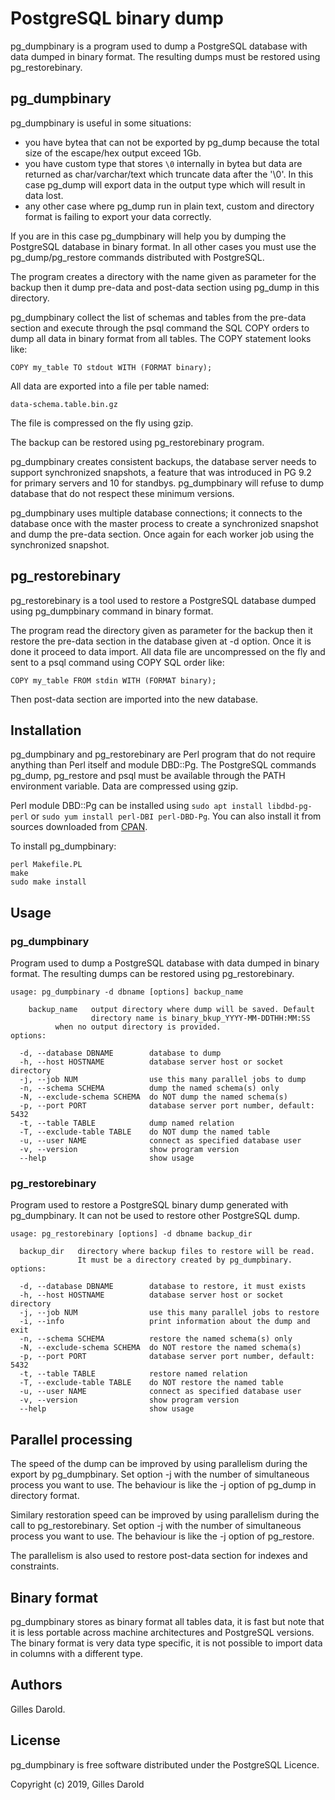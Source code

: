 # PostgreSQL binary dump

pg_dumpbinary is a program used to dump a PostgreSQL database with
data dumped in binary format. The resulting dumps must be restored
using pg_restorebinary.

## pg_dumpbinary

pg_dumpbinary is useful in some situations:

* you have bytea that can not be exported by pg_dump because the
  total size of the escape/hex output exceed 1Gb.
* you have custom type that stores `\0` internally in bytea but data
  are returned as char/varchar/text which truncate data after
  the '\0'. In this case pg_dump will export data in the output
  type which will result in data lost.
* any other case where pg_dump run in plain text, custom and
  directory format is failing to export your data correctly.

If you are in this case pg_dumpbinary will help you by dumping the
PostgreSQL database in binary format. In all other cases you must
use the pg_dump/pg_restore commands distributed with PostgreSQL.

The program creates a directory with the name given as parameter for
the backup then it dump pre-data and post-data section using pg_dump
in this directory.

pg_dumpbinary collect the list of schemas and tables from the pre-data
section and execute through the psql command the SQL COPY orders to
dump all data in binary format from all tables. The COPY statement
looks like:

    COPY my_table TO stdout WITH (FORMAT binary);

All data are exported into a file per table named:

    data-schema.table.bin.gz

The file is compressed on the fly using gzip.

The backup can be restored using pg_restorebinary program.

pg_dumpbinary creates consistent backups, the database server needs to
support synchronized snapshots, a feature that was introduced in PG 9.2
for primary servers and 10 for standbys. pg_dumpbinary will refuse to
dump database that do not respect these minimum versions.

pg_dumpbinary uses multiple database connections; it connects to the
database once with the master process to create a synchronized snapshot
and dump the pre-data section. Once again for each worker job using the
synchronized snapshot.

## pg_restorebinary

pg_restorebinary is a tool used to restore a PostgreSQL database dumped
using pg_dumpbinary command in binary format.

The program read the directory given as parameter for the backup then it
restore the pre-data section in the database given at -d option. Once it
is done it proceed to data import. All data file are uncompressed on the
fly and sent to a psql command using COPY SQL order like:

    COPY my_table FROM stdin WITH (FORMAT binary);

Then post-data section are imported into the new database.

## Installation

pg_dumpbinary and pg_restorebinary are Perl program that do not require
anything than Perl itself and module DBD::Pg. The PostgreSQL commands
pg_dump, pg_restore and psql must be available through the PATH environment
variable. Data are compressed using gzip.

Perl module DBD::Pg can be installed using `sudo apt install libdbd-pg-perl`
or `sudo yum install perl-DBI perl-DBD-Pg`. You can also install it
from sources downloaded from [CPAN](https://metacpan.org/pod/DBD::Pg).

To install pg_dumpbinary:

```
perl Makefile.PL
make
sudo make install
```

## Usage

### pg_dumpbinary

Program used to dump a PostgreSQL database with data dumped in binary
format. The resulting dumps can be restored using pg_restorebinary.

```
usage: pg_dumpbinary -d dbname [options] backup_name

    backup_name   output directory where dump will be saved. Default
                  directory name is binary_bkup_YYYY-MM-DDTHH:MM:SS
		  when no output directory is provided.
options:

  -d, --database DBNAME        database to dump
  -h, --host HOSTNAME          database server host or socket directory
  -j, --job NUM                use this many parallel jobs to dump
  -n, --schema SCHEMA          dump the named schema(s) only
  -N, --exclude-schema SCHEMA  do NOT dump the named schema(s)
  -p, --port PORT              database server port number, default: 5432
  -t, --table TABLE            dump named relation
  -T, --exclude-table TABLE    do NOT dump the named table
  -u, --user NAME              connect as specified database user
  -v, --version                show program version
  --help                       show usage

```

### pg_restorebinary

Program used to restore a PostgreSQL binary dump generated with
pg_dumpbinary. It can not be used to restore other PostgreSQL
dump.

```
usage: pg_restorebinary [options] -d dbname backup_dir

  backup_dir   directory where backup files to restore will be read.
               It must be a directory created by pg_dumpbinary.
options:

  -d, --database DBNAME        database to restore, it must exists
  -h, --host HOSTNAME          database server host or socket directory
  -j, --job NUM                use this many parallel jobs to restore
  -i, --info                   print information about the dump and exit
  -n, --schema SCHEMA          restore the named schema(s) only
  -N, --exclude-schema SCHEMA  do NOT restore the named schema(s)
  -p, --port PORT              database server port number, default: 5432
  -t, --table TABLE            restore named relation
  -T, --exclude-table TABLE    do NOT restore the named table
  -u, --user NAME              connect as specified database user
  -v, --version                show program version
  --help                       show usage
```

## Parallel processing

The speed of the dump can be improved by using parallelism during the
export by pg_dumpbinary. Set option -j with the number of simultaneous
process you want to use. The behaviour is like the -j option of pg_dump
in directory format. 

Similary restoration speed can be improved by using parallelism during
the call to pg_restorebinary. Set option -j with the number of simultaneous
process you want to use. The behaviour is like the -j option of pg_restore.

The parallelism is also used to restore post-data section for indexes and
constraints.

## Binary format

pg_dumpbinary stores as binary format all tables data, it is fast but
note that it is less portable across machine architectures and PostgreSQL
versions. The binary format is very data type specific, it is not possible
to import data in columns with a different type.

## Authors

Gilles Darold.

## License

pg_dumpbinary is free software distributed under the PostgreSQL Licence.

Copyright (c) 2019, Gilles Darold

